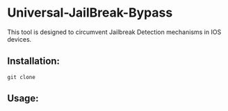 # Universal-JailBreak-Bypass
This tool is designed to circumvent Jailbreak Detection mechanisms in IOS devices.

## Installation:
```
git clone 
```

## Usage:


